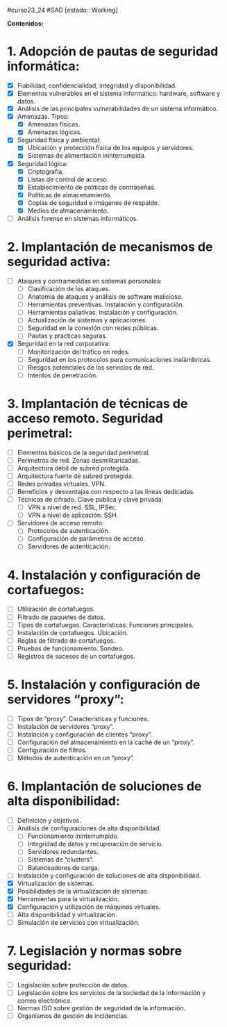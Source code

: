 #curso23_24 #SAD [estado:: Working] 

**Contenidos:**

# 1. Adopción de pautas de seguridad informática:
- [x] Fiabilidad, confidencialidad, integridad y disponibilidad.
- [x] Elementos vulnerables en el sistema informático: hardware, software y datos.
- [x] Análisis de las principales vulnerabilidades de un sistema informático.
- [x] Amenazas. Tipos:
  + [x] Amenazas físicas.
  + [x] Amenazas lógicas.
- [x] Seguridad física y ambiental:
  + [x] Ubicación y protección física de los equipos y servidores.
  + [x] Sistemas de alimentación ininterrumpida.
- [x] Seguridad lógica:
  - [x] Criptografía.
  - [x] Listas de control de acceso.
  - [x] Establecimiento de políticas de contraseñas.
  - [x] Políticas de almacenamiento.
  - [x] Copias de seguridad e imágenes de respaldo.
  - [x] Medios de almacenamiento.
- [ ] Análisis forense en sistemas informáticos.

# 2. Implantación de mecanismos de seguridad activa:
- [ ] Ataques y contramedidas en sistemas personales:
  - [ ] Clasificación de los ataques.
  - [ ] Anatomía de ataques y análisis de software malicioso.
  - [ ] Herramientas preventivas. Instalación y configuración.
  - [ ] Herramientas paliativas. Instalación y configuración.
  - [ ] Actualización de sistemas y aplicaciones.
  - [ ] Seguridad en la conexión con redes públicas.
  - [ ] Pautas y prácticas seguras.
- [x] Seguridad en la red corporativa:
  - [ ] Monitorización del tráfico en redes.
  - [ ] Seguridad en los protocolos para comunicaciones inalámbricas.
  - [ ] Riesgos potenciales de los servicios de red.
  - [ ] Intentos de penetración.

# 3. Implantación de técnicas de acceso remoto. Seguridad perimetral:
- [ ] Elementos básicos de la seguridad perimetral.
- [ ] Perímetros de red. Zonas desmilitarizadas.
- [ ] Arquitectura débil de subred protegida.
- [ ] Arquitectura fuerte de subred protegida.
- [ ] Redes privadas virtuales. VPN.
- [ ] Beneficios y desventajas con respecto a las líneas dedicadas.
- [ ] Técnicas de cifrado. Clave pública y clave privada:
  - [ ] VPN a nivel de red. SSL, IPSec.
  - [ ] VPN a nivel de aplicación. SSH.
- [ ] Servidores de acceso remoto:
  - [ ] Protocolos de autenticación.
  - [ ] Configuración de parámetros de acceso.
  - [ ] Servidores de autenticación.

# 4. Instalación y configuración de cortafuegos:
- [ ] Utilización de cortafuegos.
- [ ] Filtrado de paquetes de datos.
- [ ] Tipos de cortafuegos. Características. Funciones principales.
- [ ] Instalación de cortafuegos. Ubicación.
- [ ] Reglas de filtrado de cortafuegos.
- [ ] Pruebas de funcionamiento. Sondeo.
- [ ] Registros de sucesos de un cortafuegos.

# 5. Instalación y configuración de servidores “proxy”:
- [ ] Tipos de “proxy”. Características y funciones.
- [ ] Instalación de servidores “proxy”.
- [ ] Instalación y configuración de clientes “proxy”.
- [ ] Configuración del almacenamiento en la caché de un “proxy”.
- [ ] Configuración de filtros.
- [ ] Métodos de autenticación en un “proxy”.

# 6. Implantación de soluciones de alta disponibilidad:
- [ ] Definición y objetivos.
- [ ] Análisis de configuraciones de alta disponibilidad.
  - [ ] Funcionamiento ininterrumpido.
  - [ ] Integridad de datos y recuperación de servicio.
  - [ ] Servidores redundantes.
  - [ ] Sistemas de “clusters”.
  - [ ] Balanceadores de carga.
- [ ] Instalación y configuración de soluciones de alta disponibilidad.
- [x] Virtualización de sistemas.
- [x] Posibilidades de la virtualización de sistemas.
- [x] Herramientas para la virtualización.
- [x] Configuración y utilización de máquinas virtuales.
- [ ] Alta disponibilidad y virtualización.
- [ ] Simulación de servicios con virtualización.

# 7. Legislación y normas sobre seguridad:
- [ ] Legislación sobre protección de datos.
- [ ] Legislación sobre los servicios de la sociedad de la información y correo electrónico.
- [ ] Normas ISO sobre gestión de seguridad de la información.
- [ ] Organismos de gestión de incidencias.

